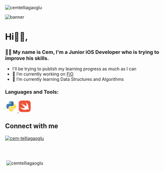 <p align="left"> <img src="https://komarev.com/ghpvc/?username=cemtelliagaoglu&label=Profile%20views&color=0e75b6&style=flat" alt="cemtelliagaoglu" /> </p>

![banner](https://user-images.githubusercontent.com/61057666/169029838-74df663d-2e62-4d77-bdff-b43f7d63f00f.png)


# Hi👋🏻,
### 🥷🏻 My name is Cem, I'm a Junior iOS Developer who is trying to improve his skills.

- I'll be trying to publish my learning progress as much as I can
- 🔭 I’m currently working on [FiO](https://github.com/cemtelliagaoglu/FiO)
- 🌱 I’m currently learning Data Structures and Algorithms 


<h3 align="left">Languages and Tools:</h3>
<p align="left"> <a href="https://www.python.org" target="_blank" rel="noreferrer"> <img src="https://raw.githubusercontent.com/devicons/devicon/master/icons/python/python-original.svg" alt="python" width="40" height="40"/> </a> <a href="https://developer.apple.com/swift/" target="_blank" rel="noreferrer"> <img src="https://raw.githubusercontent.com/devicons/devicon/master/icons/swift/swift-original.svg" alt="swift" width="40" height="40"/> </a> </p>

## Connect with me
<p align="left">
<a href="https://linkedin.com/in/cem-telliagaoglu" target="blank"><img align="center" src="https://raw.githubusercontent.com/rahuldkjain/github-profile-readme-generator/master/src/images/icons/Social/linked-in-alt.svg" alt="cem-telliagaoglu" height="30" width="40" /></a>
</p>
<br></br>
<p>&nbsp;<img align="center" src="https://github-readme-stats.vercel.app/api?username=cemtelliagaoglu&show_icons=true&locale=en" alt="cemtelliagaoglu" /></p>


<!--
**cemtelliagaoglu/cemtelliagaoglu** is a ✨ _special_ ✨ repository because its `README.md` (this file) appears on your GitHub profile.

Here are some ideas to get you started:


- 👯 I’m looking to collaborate on ...
- 🤔 I’m looking for help with ...
- 💬 Ask me about ...

- 😄 Pronouns: ...
- ⚡ Fun fact: ...
-->
